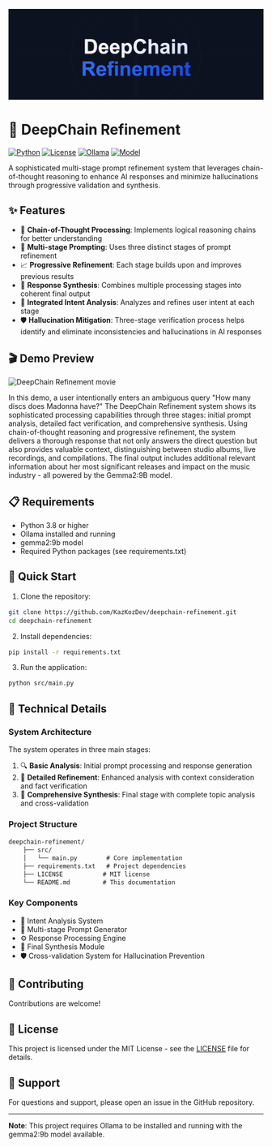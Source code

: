 ![Project Banner - DeepChain Refinement Architecture](https://github.com/kazkozdev/deepchain-refinement/blob/main/project-banner.png)

# 🧠 DeepChain Refinement

[![Python](https://img.shields.io/badge/Python-3.8+-blue.svg)](https://www.python.org)
[![License](https://img.shields.io/badge/License-MIT-green.svg)](LICENSE)
[![Ollama](https://img.shields.io/badge/Ollama-Compatible-orange.svg)](https://ollama.ai)
[![Model](https://img.shields.io/badge/Model-gemma2:9b-purple.svg)](https://ollama.ai)

A sophisticated multi-stage prompt refinement system that leverages chain-of-thought reasoning to enhance AI responses and minimize hallucinations through progressive validation and synthesis.

## ✨ Features

- 🔄 **Chain-of-Thought Processing**: Implements logical reasoning chains for better understanding
- 🎯 **Multi-stage Prompting**: Uses three distinct stages of prompt refinement
- 📈 **Progressive Refinement**: Each stage builds upon and improves previous results
- 🔄 **Response Synthesis**: Combines multiple processing stages into coherent final output
- 🎯 **Integrated Intent Analysis**: Analyzes and refines user intent at each stage
- 🛡️ **Hallucination Mitigation**: Three-stage verification process helps identify and eliminate inconsistencies and hallucinations in AI responses

## 🎬 Demo Preview

![DeepChain Refinement movie](https://github.com/kazkozdev/deepchain-refinement/blob/main/deepchain-refinement-movie.gif)

In this demo, a user intentionally enters an ambiguous query "How many discs does Madonna have?" The DeepChain Refinement system shows its sophisticated processing capabilities through three stages: initial prompt analysis, detailed fact verification, and comprehensive synthesis. Using chain-of-thought reasoning and progressive refinement, the system delivers a thorough response that not only answers the direct question but also provides valuable context, distinguishing between studio albums, live recordings, and compilations. The final output includes additional relevant information about her most significant releases and impact on the music industry - all powered by the Gemma2:9B model.

## 📋 Requirements

- Python 3.8 or higher
- Ollama installed and running
- gemma2:9b model
- Required Python packages (see requirements.txt)

## 🚀 Quick Start

1. Clone the repository:
```bash
git clone https://github.com/KazKozDev/deepchain-refinement.git
cd deepchain-refinement
```

2. Install dependencies:
```bash
pip install -r requirements.txt
```

3. Run the application:
```bash
python src/main.py
```

## 🔧 Technical Details

### System Architecture

The system operates in three main stages:
1. 🔍 **Basic Analysis**: Initial prompt processing and response generation
2. 🔎 **Detailed Refinement**: Enhanced analysis with context consideration and fact verification
3. 🎯 **Comprehensive Synthesis**: Final stage with complete topic analysis and cross-validation

### Project Structure
```
deepchain-refinement/
    ├── src/
    │   └── main.py        # Core implementation
    ├── requirements.txt   # Project dependencies
    ├── LICENSE           # MIT license
    └── README.md         # This documentation
```

### Key Components

- 🧩 Intent Analysis System
- 🔄 Multi-stage Prompt Generator
- ⚙️ Response Processing Engine
- 🎯 Final Synthesis Module
- 🛡️ Cross-validation System for Hallucination Prevention

## 👥 Contributing

Contributions are welcome! 

## 📄 License

This project is licensed under the MIT License - see the [LICENSE](LICENSE) file for details.

## 💬 Support

For questions and support, please open an issue in the GitHub repository.

---

**Note**: This project requires Ollama to be installed and running with the gemma2:9b model available.